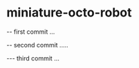 miniature-octo-robot
====================
-- first commit ...


-- second commit .....


--- third commit ...